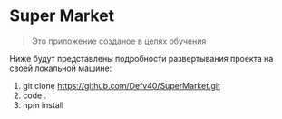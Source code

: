 # Super Market

>Это приложение созданое в целях обучения

Ниже будут представлены подробности развертывания проекта на своей локальной машине:

1. git clone https://github.com/Defv40/SuperMarket.git
2. code . 
3. npm install